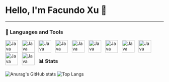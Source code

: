 # Hello, I'm Facundo Xu 👋

---

### :toolbox: Languages and Tools

<img  align="left" alt="Java" width="40px" style="padding-right:10px" src="https://cdn.jsdelivr.net/gh/devicons/devicon@latest/icons/python/python-original.svg" />
<img  align="left" alt="Java" width="40px" style="padding-right:10px" src="https://cdn.jsdelivr.net/gh/devicons/devicon@latest/icons/c/c-original.svg" />
<img  align="left" alt="Java" width="40px" style="padding-right:10px" src="https://cdn.jsdelivr.net/gh/devicons/devicon@latest/icons/go/go-original.svg" />
<img  align="left" alt="Java" width="40px" style="padding-right:10px" src="https://cdn.jsdelivr.net/gh/devicons/devicon@latest/icons/java/java-original.svg" />
<img  align="left" alt="Java" width="40px" style="padding-right:10px" src="https://cdn.jsdelivr.net/gh/devicons/devicon@latest/icons/html5/html5-original.svg" />
<img  align="left" alt="Java" width="40px" style="padding-right:10px" src="https://cdn.jsdelivr.net/gh/devicons/devicon@latest/icons/css3/css3-original.svg" />
<img  align="left" alt="Java" width="40px" style="padding-right:10px" src="https://cdn.jsdelivr.net/gh/devicons/devicon@latest/icons/javascript/javascript-original.svg" />
<img  align="left" alt="Java" width="40px" style="padding-right:10px" src="https://cdn.jsdelivr.net/gh/devicons/devicon@latest/icons/azuresqldatabase/azuresqldatabase-original.svg" />
<img  align="left" alt="Java" width="40px" style="padding-right:10px" src="https://cdn.jsdelivr.net/gh/devicons/devicon@latest/icons/linux/linux-original.svg" />
<img  align="left" alt="Java" width="40px" style="padding-right:10px" src="https://cdn.jsdelivr.net/gh/devicons/devicon@latest/icons/git/git-original.svg" />
<img  align="left" alt="Java" width="40px" style="padding-right:10px" src="https://cdn.jsdelivr.net/gh/devicons/devicon@latest/icons/github/github-original.svg" />
<br />

# 

### :bar_chart: Stats

![Anurag's GitHub stats](https://github-readme-stats.vercel.app/api?username=FacundoXu&theme=outrun&show_icons=true) ![Top Langs](https://github-readme-stats.vercel.app/api/top-langs/?username=FacundoXu&theme=outrun&layout=compact)
